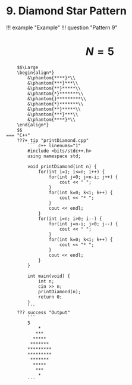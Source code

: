 # 9. Diamond Star Pattern

!!! example "Example"
    !!! question "Pattern 9"
        <h1 align="center">$N = 5$</h1>

        $$\Large
        \begin{align*}
            &\phantom{****}*\\
            &\phantom{***}***\\
            &\phantom{**}*****\\
            &\phantom{*}*******\\
            &\phantom{}*********\\
            &\phantom{*}*******\\
            &\phantom{**}*****\\
            &\phantom{***}***\\
            &\phantom{****}*\\
        \end{align*}
        $$
    === "C++"
        ???+ tip "printDiamond.cpp"
            ``` c++ linenums="1"
            #include <bits/stdc++.h>
            using namespace std;

            void printDiamond(int n) {
                for(int i=1; i<=n; i++) {
                    for(int j=0; j<n-i; j++) {
                        cout << " ";
                    }
                    for(int k=0; k<i; k++) {
                        cout << "* ";
                    }
                    cout << endl;
                }
                for(int i=n; i>0; i--) {
                    for(int j=n-i; j>0; j--) {
                        cout << " ";
                    }
                    for(int k=0; k<i; k++) {
                        cout << "* ";
                    }
                    cout << endl;
                }
            }

            int main(void) {
                int n;
                cin >> n;
                printDiamond(n);
                return 0;
            }
            ```
        ??? success "Output"
            ```
            5
                *
               ***  
              *****
             *******
            *********
            *********
             *******
              *****
               ***
                *
            ```